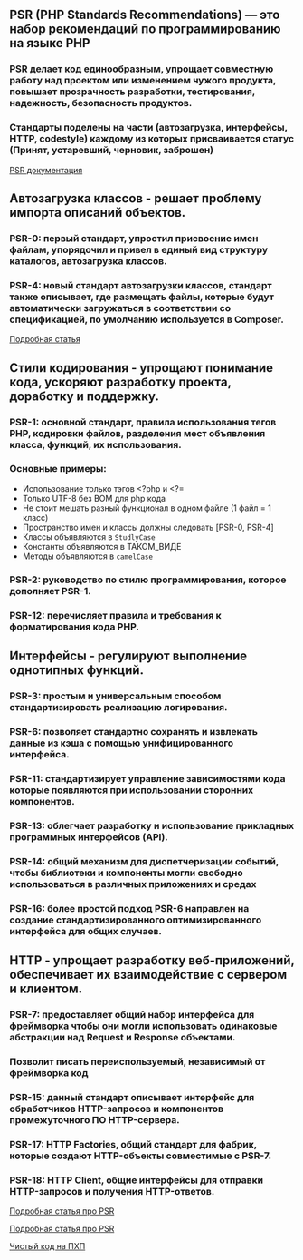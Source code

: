## PSR (PHP Standards Recommendations) — это набор рекомендаций по программированию на языке PHP
### PSR делает код единообразным, упрощает совместную работу над проектом или изменением чужого продукта, повышает прозрачность разработки, тестирования, надежность, безопасность продуктов.
### Стандарты поделены на части (автозагрузка, интерфейсы, HTTP, codestyle) каждому из которых присваивается статус (Принят, устаревший, черновик, заброшен)
[PSR документация](https://www.php-fig.org/psr/)

## Автозагрузка классов - решает проблему импорта описаний объектов.
### PSR-0: первый стандарт, упростил присвоение имен файлам, упорядочил и привел в единый вид структуру каталогов, автозагрузка классов.
### PSR-4: новый стандарт автозагрузки классов, стандарт также описывает, где размещать файлы, которые будут автоматически загружаться в соответствии со спецификацией, по умолчанию используется в Composer.
[Подробная статья](https://github.com/codedokode/pasta/blob/master/php/autoload.md)

## Стили кодирования - упрощают понимание кода, ускоряют разработку проекта, доработку и поддержку.
### PSR-1: основной стандарт, правила использования тегов PHP, кодировки файлов, разделения мест объявления класса, функций, их использования.
### Основные примеры:
* Использование только тэгов <?php и <?=
* Только UTF-8 без BOM для php кода
* Не стоит мешать разный функционал в одном файле (1 файл = 1 класс)
* Пространство имен и классы должны следовать [PSR-0, PSR-4]
* Классы объявляются в `StudlyCase`
* Константы объявляются в ТАКОМ_ВИДЕ
* Методы объявляются в `camelCase`

### PSR-2: руководство по стилю программирования, которое дополняет PSR-1.
### PSR-12: перечисляет правила и требования к форматирования кода PHP.

## Интерфейсы - регулируют выполнение однотипных функций.
### PSR-3: простым и универсальным способом стандартизировать реализацию логирования.
### PSR-6: позволяет стандартно сохранять и извлекать данные из кэша с помощью унифицированного интерфейса.
### PSR-11: стандартизирует управление зависимостями кода которые появляются при использовании сторонних компонентов.
### PSR-13: облегчает разработку и использование прикладных программных интерфейсов (API).
### PSR-14: общий механизм для диспетчеризации событий, чтобы библиотеки и компоненты могли свободно использоваться в различных приложениях и средах
### PSR-16: более простой подход PSR-6 направлен на создание стандартизированного оптимизированного интерфейса для общих случаев.

## HTTP - упрощает разработку веб-приложений, обеспечивает их взаимодействие с сервером и клиентом.
### PSR-7: предоставляет общий набор интерфейса для фреймворка чтобы они могли использовать одинаковые абстракции над Request и Response объектами.
### Позволит писать переиспользуемый, независимый от фреймворка код
### PSR-15: данный стандарт описывает интерфейс для обработчиков HTTP-запросов и компонентов промежуточного ПО HTTP-сервера.
### PSR-17: HTTP Factories, общий стандарт для фабрик, которые создают HTTP-объекты совместимые с PSR-7.
### PSR-18: HTTP Client, общие интерфейсы для отправки HTTP-запросов и получения HTTP-ответов.

[Подробная статья про PSR](https://habr.com/ru/post/458484/)

[Подробная статья про PSR](https://blog.skillfactory.ru/glossary/psr/)

[Чистый код на ПХП](https://github.com/peter-gribanov/clean-code-php)
